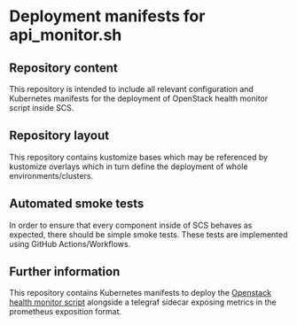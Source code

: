# Deployment manifests for api_monitor.sh

## Repository content

This repository is intended to include all relevant configuration
and Kubernetes manifests for the deployment of OpenStack health monitor script inside SCS.

## Repository layout

This repository contains kustomize bases which may be referenced by
kustomize overlays which in turn define the deployment of whole
environments/clusters.

## Automated smoke tests

In order to ensure that every component inside of SCS behaves as
expected, there should be simple smoke tests.
These tests are implemented using GitHub Actions/Workflows.


## Further information

This repository contains Kubernetes manifests to deploy the
[Openstack health monitor script](https://github.com/SovereignCloudStack/openstack-health-monitor)
alongside a telegraf sidecar exposing metrics in the prometheus exposition format.


